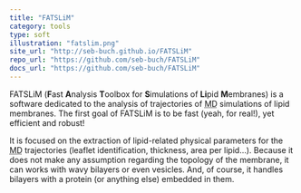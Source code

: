 ```yaml
---
title: "FATSLiM"
category: tools
type: soft
illustration: "fatslim.png"
site_url: "http://seb-buch.github.io/FATSLiM"
repo_url: "https://github.com/seb-buch/FATSLiM"
docs_url: "https://github.com/seb-buch/FATSLiM"
---
```


FATSLiM (<i class="fa fa-quote-left"></i><b>F</b>ast <b>A</b>nalysis <b>T</b>oolbox for <b>S</b>imulations of <b>Li</b>pid <b>M</b>embranes<i class="fa fa-quote-right"></i>) is a software dedicated to the analysis of trajectories of <abbr title="Molecular Dynamics">MD</abbr> simulations of lipid membranes.
The first goal of FATSLiM is to be fast (yeah, for real!), yet efficient and robust!

It is focused on the extraction of lipid-related physical parameters for the <abbr title="Molecular Dynamics">MD</abbr> trajectories (leaflet identification, thickness, area per lipid...).
Because it does not make any assumption regarding the topology of the membrane, it can works with wavy bilayers or even vesicles.
And, of course, it handles bilayers with a protein (or anything else) embedded in them.
